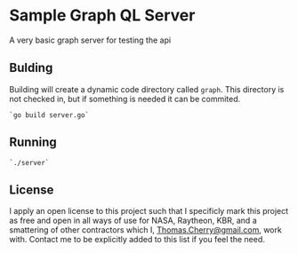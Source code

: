 # Sample Graph QL Server

A very basic graph server for testing the api

## Bulding
Building will create a dynamic code directory called `graph`. This directory is not checked in, but if something is needed it can be commited.

    `go build server.go`

## Running

    `./server`

## License

I apply an open license to this project such that I specificly mark this project as free and open in all ways of use for NASA, Raytheon, KBR, and a smattering of other contractors which I, Thomas.Cherry@gmail.com, work with. Contact me to be explicitly added to this list if you feel the need.

